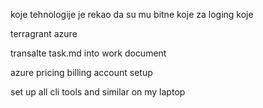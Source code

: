 koje tehnologije je rekao da su mu bitne koje za loging koje 

terragrant
azure

transalte task.md into work document


azure pricing billing account setup


set up all cli tools and similar on my laptop